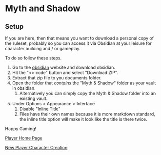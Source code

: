 # Myth and Shadow

## Setup

If you are here, then that means you want to download a personal copy of the ruleset, probably so you can access it via Obsidian at your leisure for character building and / or gameplay.

To do so follow these steps.

1. Go to the [obsidian](https://obsidian.md/download) website and download obsidian.
2. Hit the "<> code" button and select "Download ZIP".
3. Extract that zip file to you documents folder.
4. Open the folder that *contains* the "Myth & Shadow" folder as your vault in obsidian.
	1. Alternatively you can simply copy the Myth & Shadow folder into an existing vault.
5. Under Options > Appearance > Interface
	1. Disable "Inline Title"
	2. Files have their own names because it is more markdown standard, the inline title option will make it look like the title is there twice.

Happy Gaming!

[Player Home Page](Myth%20&%20Shadow/Player%20Home%20Page.md)

[New Player Character Creation](Myth%20&%20Shadow/Character%20Creation/New%20Player%20Character%20Creation.md)
